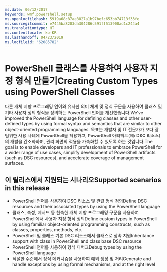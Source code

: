 ```yaml
---
ms.date: 06/12/2017
keywords: wmf,powershell,setup
ms.openlocfilehash: 5919a68c87ae8827a1b97befc653bb74713f33fe
ms.sourcegitcommit: e7445ba8203da304286c591ff513900ad1c244a4
ms.translationtype: HT
ms.contentlocale: ko-KR
ms.lasthandoff: 04/23/2019
ms.locfileid: "62085782"
---
```

# <a name="creating-custom-types-using-powershell-classes"></a><span data-ttu-id="4a19d-102">PowerShell 클래스를 사용하여 사용자 지정 형식 만들기</span><span class="sxs-lookup"><span data-stu-id="4a19d-102">Creating Custom Types using PowerShell Classes</span></span>

<span data-ttu-id="4a19d-103">다른 개체 지향 프로그래밍 언어와 유사한 의미 체계 및 정식 구문을 사용하여 클래스 및 기타 사용자 정의 형식을 정의하는 PowerShell 언어를 개선했습니다.</span><span class="sxs-lookup"><span data-stu-id="4a19d-103">We’ve improved the PowerShell language for defining classes and other user-defined types by using formal syntax and semantics that are similar to other object-oriented programming languages.</span></span> <span data-ttu-id="4a19d-104">목표는 개발자 및 IT 전문가가 보다 광범위한 사용 사례에 PowerShell을 적용하고, PowerShell 아티팩트(예: DSC 리소스)의 개발을 간소화하며, 관리 화면의 적용을 가속화할 수 있도록 하는 것입니다.</span><span class="sxs-lookup"><span data-stu-id="4a19d-104">The goal is to enable developers and IT professionals to embrace PowerShell for a wider range of use cases, simplify development of PowerShell artifacts (such as DSC resources), and accelerate coverage of management surfaces.</span></span>

## <a name="supported-scenarios-in-this-release"></a><span data-ttu-id="4a19d-105">이 릴리스에서 지원되는 시나리오</span><span class="sxs-lookup"><span data-stu-id="4a19d-105">Supported scenarios in this release</span></span>

-   <span data-ttu-id="4a19d-106">PowerShell 언어를 사용하여 DSC 리소스 및 관련 형식 정의</span><span class="sxs-lookup"><span data-stu-id="4a19d-106">Define DSC resources and their associated types by using the PowerShell language</span></span>
-   <span data-ttu-id="4a19d-107">클래스, 속성, 메서드 등 친숙한 개체 지향 프로그래밍 구문을 사용하여 PowerShell에서 사용자 지정 형식 정의</span><span class="sxs-lookup"><span data-stu-id="4a19d-107">Define custom types in PowerShell by using familiar object-oriented programming constructs, such as classes, properties, methods, etc.</span></span>
-   <span data-ttu-id="4a19d-108">PowerShell 및 클래스 기본 DSC 리소스에서 클래스로 상속 지원</span><span class="sxs-lookup"><span data-stu-id="4a19d-108">Inheritance support with class in PowerShell and class base DSC resource</span></span>
-   <span data-ttu-id="4a19d-109">PowerShell 언어를 사용하여 형식 디버그</span><span class="sxs-lookup"><span data-stu-id="4a19d-109">Debug types by using the PowerShell language</span></span>
-   <span data-ttu-id="4a19d-110">적절한 수준에서 정식 메커니즘을 사용하여 예외 생성 및 처리</span><span class="sxs-lookup"><span data-stu-id="4a19d-110">Generate and handle exceptions by using formal mechanisms, and at the right level</span></span>

